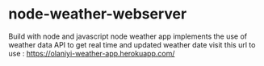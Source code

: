 # node-weather-webserver
Build with node and javascript node weather app implements the use of weather data API to get real time and updated weather date
visit this url to use : https://olaniyi-weather-app.herokuapp.com/
